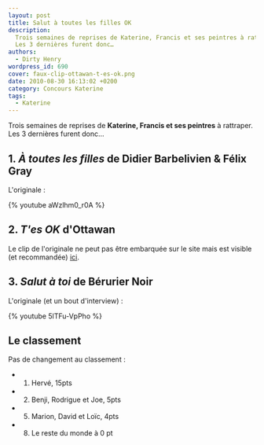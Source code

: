 ```yaml
---
layout: post
title: Salut à toutes les filles OK
description:
  Trois semaines de reprises de Katerine, Francis et ses peintres à rattraper.
  Les 3 dernières furent donc…
authors:
  - Dirty Henry
wordpress_id: 690
cover: faux-clip-ottawan-t-es-ok.png
date: 2010-08-30 16:13:02 +0200
category: Concours Katerine
tags:
  - Katerine
---
```


Trois semaines de reprises de **Katerine, Francis et ses peintres** à rattraper.
Les 3 dernières furent donc…

## 1. _À toutes les filles_ de Didier Barbelivien & Félix Gray

L'originale :

{% youtube aWzlhm0_r0A %}

## 2. _T'es OK_ d'Ottawan

Le clip de l'originale ne peut pas être embarquée sur le site mais est visible
(et recommandée) [ici](http://www.youtube.com/watch?v=F-04OM2oUt4).

## 3. _Salut à toi_ de Bérurier Noir

L'originale (et un bout d'interview) :

{% youtube 5lTFu-VpPho %}

## Le classement

Pas de changement au classement :

- 1. Hervé, 15pts
- 2. Benji, Rodrigue et Joe, 5pts
- 5. Marion, David et Loïc, 4pts
- 8. Le reste du monde à 0 pt
